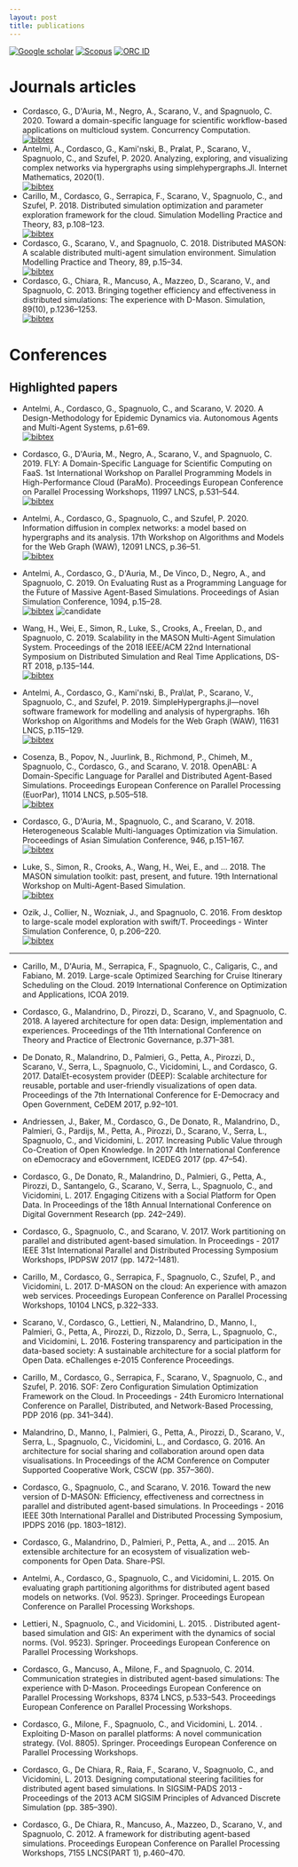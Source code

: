 ```yaml
---
layout: post
title: publications
---
```

<a href="https://scholar.google.com/citations?user=Urf6lNEAAAAJ&hl"><img alt="Google scholar" src="https://img.shields.io/badge/Google%20Scholar-profile-blue.svg"></a>
<a href="https://www.scopus.com/authid/detail.uri?authorId=55757507300"><img alt="Scopus" src="https://img.shields.io/badge/Scopus-profile-orange.svg"></a>
<a href="https://orcid.org/0000-0002-8267-9808"><img alt="ORC ID" src="https://img.shields.io/badge/ORC-ID-green.svg"></a>

# Journals articles

- Cordasco, G., D'Auria, M., Negro, A., Scarano, V., and Spagnuolo, C. 2020. Toward a domain-specific language for scientific workflow-based applications on multicloud system. Concurrency Computation.
<br><a href="../assets/ref/ConcurrencyComputation20.bib"><img alt="bibtex" src="https://img.shields.io/badge/bibtex-blue.svg"></a>
- Antelmi, A., Cordasco, G., Kami\'nski, B., Pra̷lat, P., Scarano, V., Spagnuolo, C., and Szufel, P. 2020. Analyzing, exploring, and visualizing complex networks via hypergraphs using simplehypergraphs.Jl. Internet Mathematics, 2020(1). 
<br><a href="../assets/ref/InternetMathematics20.bib"><img alt="bibtex" src="https://img.shields.io/badge/bibtex-blue.svg"></a>
- Carillo, M., Cordasco, G., Serrapica, F., Scarano, V., Spagnuolo, C., and Szufel, P. 2018. Distributed simulation optimization and parameter exploration framework for the cloud. Simulation Modelling Practice and Theory, 83, p.108–123.
<br><a href="../assets/ref/SIMPAT18-1.bib"><img alt="bibtex" src="https://img.shields.io/badge/bibtex-blue.svg"></a>
- Cordasco, G., Scarano, V., and Spagnuolo, C. 2018. Distributed MASON: A scalable distributed multi-agent simulation environment. Simulation Modelling Practice and Theory, 89, p.15–34.
<br><a href="../assets/ref/SIMPAT18-2bib"><img alt="bibtex" src="https://img.shields.io/badge/bibtex-blue.svg"></a>
- Cordasco, G., Chiara, R., Mancuso, A., Mazzeo, D., Scarano, V., and Spagnuolo, C. 2013. Bringing together efficiency and effectiveness in distributed simulations: The experience with D-Mason. Simulation, 89(10), p.1236–1253.
<br><a href="../assets/ref/Simulation13.bib"><img alt="bibtex" src="https://img.shields.io/badge/bibtex-blue.svg"></a>

# Conferences


## Highlighted papers

- Antelmi, A., Cordasco, G., Spagnuolo, C., and Scarano, V. 2020. A Design-Methodology for Epidemic Dynamics via. Autonomous Agents and Multi-Agent Systems, p.61–69.
<br><a href="../assets/ref/AAMAS20.bib"><img alt="bibtex" src="https://img.shields.io/badge/bibtex-red.svg"></a>

-  Cordasco, G., D'Auria, M., Negro, A., Scarano, V., and Spagnuolo, C. 2019. FLY: A Domain-Specific Language for Scientific Computing on FaaS. 1st International Workshop on Parallel Programming Models in High-Performance Cloud (ParaMo). Proceedings European Conference on Parallel Processing Workshops, 11997 LNCS, p.531–544.
<br><a href="../assets/ref/EuroParWorkshops19.bib"><img alt="bibtex" src="https://img.shields.io/badge/bibtex-red.svg"></a>

- Antelmi, A., Cordasco, G., Spagnuolo, C., and Szufel, P. 2020. Information diffusion in complex networks: a model based on hypergraphs and its analysis. 17th Workshop on Algorithms and Models for the Web Graph (WAW), 12091 LNCS, p.36–51.
<br><a href="../assets/ref/waw20.bib"><img alt="bibtex" src="https://img.shields.io/badge/bibtex-red.svg"></a>

- Antelmi, A., Cordasco, G., D'Auria, M., De Vinco, D., Negro, A., and Spagnuolo, C. 2019. On Evaluating Rust as a Programming Language for the Future of Massive Agent-Based Simulations. Proceedings of Asian Simulation Conference, 1094, p.15–28.
<br><a href="../assets/ref/AsiaSim19.bib"><img alt="bibtex" src="https://img.shields.io/badge/bibtex-red.svg"></a> <img alt="candidate" src="https://img.shields.io/badge/Best%20paper-candidate-orange.svg">

- Wang, H., Wei, E., Simon, R., Luke, S., Crooks, A., Freelan, D., and Spagnuolo, C. 2019. Scalability in the MASON Multi-Agent Simulation System. Proceedings of the 2018 IEEE/ACM 22nd International Symposium on Distributed Simulation and Real Time Applications, DS-RT 2018, p.135–144.
<br><a href="../assets/ref/DS-RT18.bib"><img alt="bibtex" src="https://img.shields.io/badge/bibtex-red.svg"></a>

- Antelmi, A., Cordasco, G., Kami\'nski, B., Pra\lat, P., Scarano, V., Spagnuolo, C., and Szufel, P. 2019. SimpleHypergraphs.jl—novel software framework for modelling and analysis of hypergraphs. 16h Workshop on Algorithms and Models for the Web Graph (WAW), 11631 LNCS, p.115–129.
<br><a href="../assets/ref/waw19.bib"><img alt="bibtex" src="https://img.shields.io/badge/bibtex-red.svg"></a>

- Cosenza, B., Popov, N., Juurlink, B., Richmond, P., Chimeh, M., Spagnuolo, C., Cordasco, G., and Scarano, V. 2018. OpenABL: A Domain-Specific Language for Parallel and Distributed Agent-Based Simulations. Proceedings European Conference on Parallel Processing (EuorPar), 11014 LNCS, p.505–518.
<br><a href="../assets/ref/EuroPar18.bib"><img alt="bibtex" src="https://img.shields.io/badge/bibtex-red.svg"></a>

- Cordasco, G., D'Auria, M., Spagnuolo, C., and Scarano, V. 2018. Heterogeneous Scalable Multi-languages Optimization via Simulation. Proceedings of Asian Simulation Conference, 946, p.151–167.
<br><a href="../assets/ref/AsiaSim18.bib"><img alt="bibtex" src="https://img.shields.io/badge/bibtex-red.svg"></a>

- Luke, S., Simon, R., Crooks, A., Wang, H., Wei, E., and ... 2018. The MASON simulation toolkit: past, present, and future. 19th International Workshop on Multi-Agent-Based Simulation.
<br><a href="../assets/ref/MAS18.bib"><img alt="bibtex" src="https://img.shields.io/badge/bibtex-red.svg"></a>

- Ozik, J., Collier, N., Wozniak, J., and Spagnuolo, C. 2016. From desktop to large-scale model exploration with swift/T. Proceedings - Winter Simulation Conference, 0, p.206–220.
<br><a href="../assets/ref/WinterSim16.bib"><img alt="bibtex" src="https://img.shields.io/badge/bibtex-red.svg"></a>

------------------------------------------------------------------------

- Carillo, M., D'Auria, M., Serrapica, F., Spagnuolo, C., Caligaris, C., and Fabiano, M. 2019. Large-scale Optimized Searching for Cruise Itinerary Scheduling on the Cloud. 2019 International Conference on Optimization and Applications, ICOA 2019.

- Cordasco, G., Malandrino, D., Pirozzi, D., Scarano, V., and Spagnuolo, C. 2018. A layered architecture for open data: Design, implementation and experiences. Proceedings of the 11th International Conference on Theory and Practice of Electronic Governance, p.371–381.

- De Donato, R., Malandrino, D., Palmieri, G., Petta, A., Pirozzi, D., Scarano, V., Serra, L., Spagnuolo, C., Vicidomini, L., and Cordasco, G. 2017. DatalEt-ecosystem provider (DEEP): Scalable architecture for reusable, portable and user-friendly visualizations of open data. Proceedings of the 7th International Conference for E-Democracy and Open Government, CeDEM 2017, p.92–101.

- Andriessen, J., Baker, M., Cordasco, G., De Donato, R., Malandrino, D., Palmieri, G., Pardijs, M., Petta, A., Pirozzi, D., Scarano, V., Serra, L., Spagnuolo, C., and Vicidomini, L. 2017. Increasing Public Value through Co-Creation of Open Knowledge. In 2017 4th International Conference on eDemocracy and eGovernment, ICEDEG 2017 (pp. 47–54).

- Cordasco, G., De Donato, R., Malandrino, D., Palmieri, G., Petta, A., Pirozzi, D., Santangelo, G., Scarano, V., Serra, L., Spagnuolo, C., and Vicidomini, L. 2017. Engaging Citizens with a Social Platform for Open Data. In Proceedings of the 18th Annual International Conference on Digital Government Research (pp. 242–249).

- Cordasco, G., Spagnuolo, C., and Scarano, V. 2017. Work partitioning on parallel and distributed agent-based simulation. In Proceedings - 2017 IEEE 31st International Parallel and Distributed Processing Symposium Workshops, IPDPSW 2017 (pp. 1472–1481).

- Carillo, M., Cordasco, G., Serrapica, F., Spagnuolo, C., Szufel, P., and Vicidomini, L. 2017. D-MASON on the cloud: An experience with amazon web services. Proceedings European Conference on Parallel Processing Workshops, 10104 LNCS, p.322–333.

- Scarano, V., Cordasco, G., Lettieri, N., Malandrino, D., Manno, I., Palmieri, G., Petta, A., Pirozzi, D., Rizzolo, D., Serra, L., Spagnuolo, C., and Vicidomini, L. 2016. Fostering transparency and participation in the data-based society: A sustainable architecture for a social platform for Open Data. eChallenges e-2015 Conference Proceedings.

- Carillo, M., Cordasco, G., Serrapica, F., Scarano, V., Spagnuolo, C., and Szufel, P. 2016. SOF: Zero Configuration Simulation Optimization Framework on the Cloud. In Proceedings - 24th Euromicro International Conference on Parallel, Distributed, and Network-Based Processing, PDP 2016 (pp. 341–344).

- Malandrino, D., Manno, I., Palmieri, G., Petta, A., Pirozzi, D., Scarano, V., Serra, L., Spagnuolo, C., Vicidomini, L., and Cordasco, G. 2016. An architecture for social sharing and collaboration around open data visualisations. In Proceedings of the ACM Conference on Computer Supported Cooperative Work, CSCW (pp. 357–360).

- Cordasco, G., Spagnuolo, C., and Scarano, V. 2016. Toward the new version of D-MASON: Efficiency, effectiveness and correctness in parallel and distributed agent-based simulations. In Proceedings - 2016 IEEE 30th International Parallel and Distributed Processing Symposium, IPDPS 2016 (pp. 1803–1812).

- Cordasco, G., Malandrino, D., Palmieri, P., Petta, A., and ... 2015. An extensible architecture for an ecosystem of visualization web-components for Open Data. Share-PSI.

- Antelmi, A., Cordasco, G., Spagnuolo, C., and Vicidomini, L. 2015. On evaluating graph partitioning algorithms for distributed agent based models on networks. (Vol. 9523). Springer. Proceedings European Conference on Parallel Processing Workshops.

- Lettieri, N., Spagnuolo, C., and Vicidomini, L. 2015. . Distributed agent-based simulation and GIS: An experiment with the dynamics of social norms. (Vol. 9523). Springer. Proceedings European Conference on Parallel Processing Workshops.

- Cordasco, G., Mancuso, A., Milone, F., and Spagnuolo, C. 2014. Communication strategies in distributed agent-based simulations: The experience with D-Mason. Proceedings European Conference on Parallel Processing Workshops, 8374 LNCS, p.533–543. Proceedings European Conference on Parallel Processing Workshops.

- Cordasco, G., Milone, F., Spagnuolo, C., and Vicidomini, L. 2014. . Exploiting D-Mason on parallel platforms: A novel communication strategy. (Vol. 8805). Springer. Proceedings European Conference on Parallel Processing Workshops.

- Cordasco, G., De Chiara, R., Raia, F., Scarano, V., Spagnuolo, C., and Vicidomini, L. 2013. Designing computational steering facilities for distributed agent based simulations. In SIGSIM-PADS 2013 - Proceedings of the 2013 ACM SIGSIM Principles of Advanced Discrete Simulation (pp. 385–390).

- Cordasco, G., De Chiara, R., Mancuso, A., Mazzeo, D., Scarano, V., and Spagnuolo, C. 2012. A framework for distributing agent-based simulations. Proceedings European Conference on Parallel Processing Workshops, 7155 LNCS(PART 1), p.460–470.